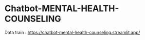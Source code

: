 # Chatbot-MENTAL-HEALTH-COUNSELING
Data train : [https://chatbot-mental-health-counseling.streamlit.app/ ](https://huggingface.co/datasets/thailevann/mental_health_vi) 
